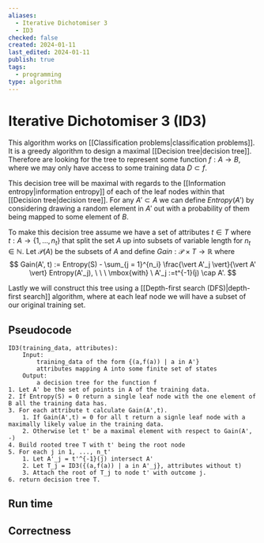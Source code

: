 ```yaml
---
aliases:
  - Iterative Dichotomiser 3
  - ID3
checked: false
created: 2024-01-11
last_edited: 2024-01-11
publish: true
tags:
  - programming
type: algorithm
---
```

# Iterative Dichotomiser 3 (ID3)

This algorithm works on [[Classification problems|classification problems]]. It is a greedy algorithm to design a maximal [[Decision tree|decision tree]].  Therefore are looking for the tree to represent some function $f: A \rightarrow B$, where we may only have access to some training data $D \subset f$. 

This decision tree will be maximal with regards to the [[Information entropy|information entropy]] of each of the leaf nodes within that [[Decision tree|decision tree]].  For any $A' \subset A$ we can define $Entropy(A')$ by considering drawing a random element in $A'$ out with a probability of them being mapped to some element of $B$. 

To make this decision tree assume we have a set of attributes $t \in T$ where $t: A \rightarrow \{1, \ldots, n_t\}$ that split the set $A$ up into subsets of variable length for $n_t \in \mathbb{N}$. Let $\mathcal{P}(A)$ be the subsets of $A$ and define $Gain: \mathcal{P} \times T \rightarrow \mathbb{R}$ where  
$$
Gain(A', t) := Entropy(S) - \sum_{j = 1}^{n_i} \frac{\vert A'_j \vert}{\vert A' \vert} Entropy(A'_j), \ \ \ \mbox{with} \ A'_j :=t^{-1}(j) \cap A'.
$$

Lastly we will construct this tree using a [[Depth-first search (DFS)|depth-first search]] algorithm, where at each leaf node we will have a subset of our original training set.

## Pseudocode

```pseudocode
ID3(training_data, attributes):
	Input:
		training_data of the form {(a,f(a)) | a in A'}
		attributes mapping A into some finite set of states
	Output:
		a decision tree for the function f
1. Let A' be the set of points in A of the training data.
2. If Entropy(S) = 0 return a single leaf node with the one element of B all the training data has.
3. For each attribute t calculate Gain(A',t).
	1. If Gain(A',t) = 0 for all t return a signle leaf node with a maximally likely value in the training data.
	2. Otherwise let t' be a maximal element with respect to Gain(A', -)
4. Build rooted tree T with t' being the root node
5. For each j in 1, ..., n_t'
	1. Let A'_j = t'^{-1}(j) intersect A'
	2. Let T_j = ID3({(a,f(a)) | a in A'_j}, attributes without t)
	3. Attach the root of T_j to node t' with outcome j.
6. return decision tree T.
```

## Run time



## Correctness

